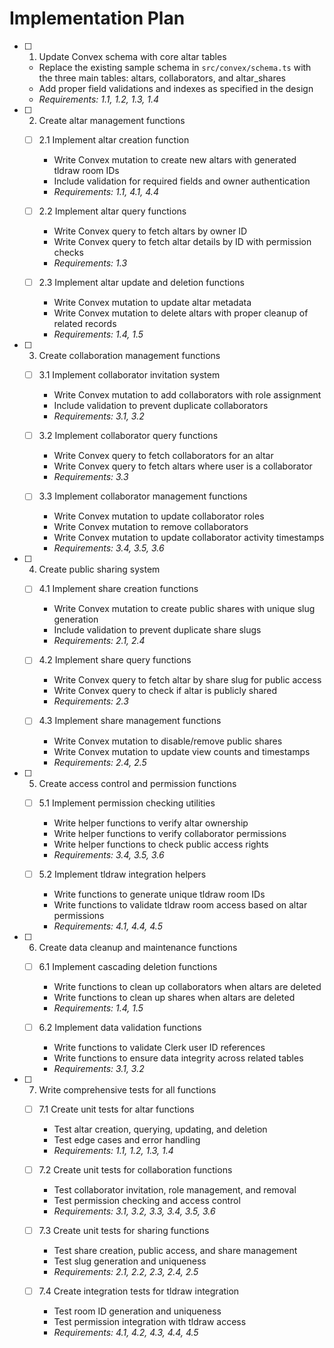 # Implementation Plan

- [ ] 1. Update Convex schema with core altar tables
  - Replace the existing sample schema in `src/convex/schema.ts` with the three main tables: altars, collaborators, and altar_shares
  - Add proper field validations and indexes as specified in the design
  - _Requirements: 1.1, 1.2, 1.3, 1.4_

- [ ] 2. Create altar management functions
  - [ ] 2.1 Implement altar creation function
    - Write Convex mutation to create new altars with generated tldraw room IDs
    - Include validation for required fields and owner authentication
    - _Requirements: 1.1, 4.1, 4.4_

  - [ ] 2.2 Implement altar query functions
    - Write Convex query to fetch altars by owner ID
    - Write Convex query to fetch altar details by ID with permission checks
    - _Requirements: 1.3_

  - [ ] 2.3 Implement altar update and deletion functions
    - Write Convex mutation to update altar metadata
    - Write Convex mutation to delete altars with proper cleanup of related records
    - _Requirements: 1.4, 1.5_

- [ ] 3. Create collaboration management functions
  - [ ] 3.1 Implement collaborator invitation system
    - Write Convex mutation to add collaborators with role assignment
    - Include validation to prevent duplicate collaborators
    - _Requirements: 3.1, 3.2_

  - [ ] 3.2 Implement collaborator query functions
    - Write Convex query to fetch collaborators for an altar
    - Write Convex query to fetch altars where user is a collaborator
    - _Requirements: 3.3_

  - [ ] 3.3 Implement collaborator management functions
    - Write Convex mutation to update collaborator roles
    - Write Convex mutation to remove collaborators
    - Write Convex mutation to update collaborator activity timestamps
    - _Requirements: 3.4, 3.5, 3.6_

- [ ] 4. Create public sharing system
  - [ ] 4.1 Implement share creation functions
    - Write Convex mutation to create public shares with unique slug generation
    - Include validation to prevent duplicate share slugs
    - _Requirements: 2.1, 2.4_

  - [ ] 4.2 Implement share query functions
    - Write Convex query to fetch altar by share slug for public access
    - Write Convex query to check if altar is publicly shared
    - _Requirements: 2.3_

  - [ ] 4.3 Implement share management functions
    - Write Convex mutation to disable/remove public shares
    - Write Convex mutation to update view counts and timestamps
    - _Requirements: 2.4, 2.5_

- [ ] 5. Create access control and permission functions
  - [ ] 5.1 Implement permission checking utilities
    - Write helper functions to verify altar ownership
    - Write helper functions to verify collaborator permissions
    - Write helper functions to check public access rights
    - _Requirements: 3.4, 3.5, 3.6_

  - [ ] 5.2 Implement tldraw integration helpers
    - Write functions to generate unique tldraw room IDs
    - Write functions to validate tldraw room access based on altar permissions
    - _Requirements: 4.1, 4.4, 4.5_

- [ ] 6. Create data cleanup and maintenance functions
  - [ ] 6.1 Implement cascading deletion functions
    - Write functions to clean up collaborators when altars are deleted
    - Write functions to clean up shares when altars are deleted
    - _Requirements: 1.4, 1.5_

  - [ ] 6.2 Implement data validation functions
    - Write functions to validate Clerk user ID references
    - Write functions to ensure data integrity across related tables
    - _Requirements: 3.1, 3.2_

- [ ] 7. Write comprehensive tests for all functions
  - [ ] 7.1 Create unit tests for altar functions
    - Test altar creation, querying, updating, and deletion
    - Test edge cases and error handling
    - _Requirements: 1.1, 1.2, 1.3, 1.4_

  - [ ] 7.2 Create unit tests for collaboration functions
    - Test collaborator invitation, role management, and removal
    - Test permission checking and access control
    - _Requirements: 3.1, 3.2, 3.3, 3.4, 3.5, 3.6_

  - [ ] 7.3 Create unit tests for sharing functions
    - Test share creation, public access, and share management
    - Test slug generation and uniqueness
    - _Requirements: 2.1, 2.2, 2.3, 2.4, 2.5_

  - [ ] 7.4 Create integration tests for tldraw integration
    - Test room ID generation and uniqueness
    - Test permission integration with tldraw access
    - _Requirements: 4.1, 4.2, 4.3, 4.4, 4.5_
